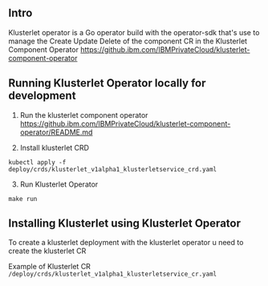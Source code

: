 ## Intro 
Klusterlet operator is a Go operator build with the operator-sdk that's use to manage the Create Update Delete of the component CR in the Klusterlet Component Operator https://github.ibm.com/IBMPrivateCloud/klusterlet-component-operator

## Running Klusterlet Operator locally for development
1. Run the klusterlet component operator
https://github.ibm.com/IBMPrivateCloud/klusterlet-component-operator/README.md


2. Install klusterlet CRD
```
kubectl apply -f deploy/crds/klusterlet_v1alpha1_klusterletservice_crd.yaml
```

3. Run Klusterlet Operator 
```
make run
```

## Installing Klusterlet using Klusterlet Operator 
To create a klusterlet deployment with the klusterlet operator u need to create the klusterlet CR

Example of Klusterlet CR `/deploy/crds/klusterlet_v1alpha1_klusterletservice_cr.yaml`